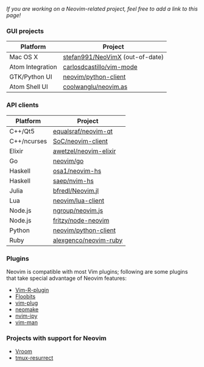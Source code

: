 *If you are working on a Neovim-related project, feel free to add a link to this page!*

### GUI projects

| Platform         | Project                                                                 |
|------------------|-------------------------------------------------------------------------|
| Mac OS X         | [stefan991/NeoVimX](https://github.com/stefan991/NeoVimX) (out-of-date) |
| Atom Integration | [carlosdcastillo/vim-mode](https://github.com/carlosdcastillo/vim-mode) |
| GTK/Python UI    | [neovim/python-client](https://github.com/neovim/python-client)         |
| Atom Shell UI    | [coolwanglu/neovim.as](https://github.com/coolwanglu/neovim.as)         |

### API clients

| Platform    | Project                                                                              |
|-------------|--------------------------------------------------------------------------------------|
| C++/Qt5     | [equalsraf/neovim-qt](https://github.com/equalsraf/neovim-qt)                        |
| C++/ncurses | [SoC/neovim-client](https://github.com/splinterofchaos/neovim-cpp-client-experiment) |
| Elixir      | [awetzel/neovim-elixir](https://github.com/awetzel/neovim-elixir)                    |
| Go          | [neovim/go](https://github.com/neovim/go)                                            |
| Haskell     | [osa1/neovim-hs](https://github.com/osa1/neovim-hs)                                  |
| Haskell     | [saep/nvim-hs](https://github.com/saep/nvim-hs)                                      |
| Julia       | [bfredl/Neovim.jl](https://github.com/bfredl/Neovim.jl)                              |
| Lua         | [neovim/lua-client](https://github.com/neovim/lua-client)                            |
| Node.js     | [ngroup/neovim.js](https://github.com/ngroup/neovim.js)                              |
| Node.js     | [fritzy/node-neovim](https://github.com/fritzy/node-neovim)                          |
| Python      | [neovim/python-client](https://github.com/neovim/python-client)                      |
| Ruby        | [alexgenco/neovim-ruby](https://github.com/alexgenco/neovim-ruby)                    |

### Plugins

Neovim is compatible with most Vim plugins; following are some plugins that take special advantage of Neovim features:

- [Vim-R-plugin](https://github.com/jcfaria/Vim-R-plugin)
- [Floobits](https://github.com/Floobits/floobits-neovim)
- [vim-plug](https://github.com/junegunn/vim-plug)
- [neomake](https://github.com/benekastah/neomake)
- [nvim-ipy](https://github.com/bfredl/nvim-ipy)
- [vim-man](https://github.com/bruno-/vim-man)

### Projects with support for Neovim

 - [Vroom](https://github.com/google/vroom)
 - [tmux-resurrect](https://github.com/tmux-plugins/tmux-resurrect)